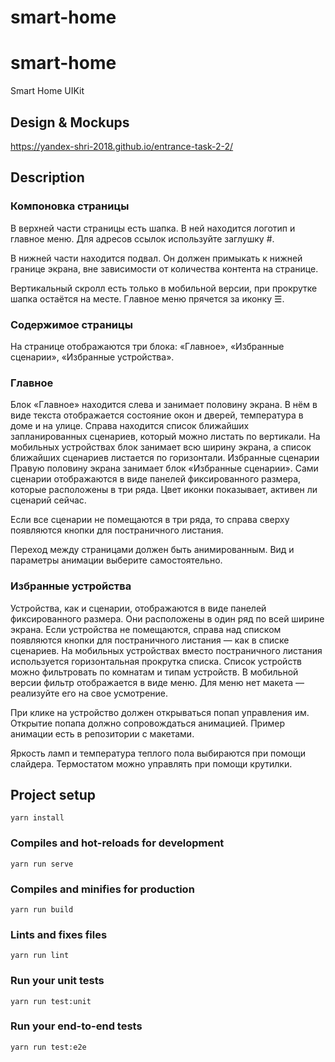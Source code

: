 # smart-home

# smart-home

Smart Home UIKit

## Design & Mockups

https://yandex-shri-2018.github.io/entrance-task-2-2/

## Description

### Компоновка страницы

В верхней части страницы есть шапка. В ней находится логотип и главное меню. Для адресов ссылок используйте заглушку #.

В нижней части находится подвал. Он должен примыкать к нижней границе экрана, вне зависимости от количества контента на странице.

Вертикальный скролл есть только в мобильной версии, при прокрутке шапка остаётся на месте. Главное меню прячется за иконку ☰.

### Содержимое страницы

На странице отображаются три блока: «Главное», «Избранные сценарии», «Избранные устройства».

### Главное

Блок «Главное» находится слева и занимает половину экрана. В нём в виде текста отображается состояние окон и дверей, температура в доме и на улице. Справа находится список ближайших запланированных сценариев, который можно листать по вертикали. На мобильных устройствах блок занимает всю ширину экрана, а список ближайших сценариев листается по горизонтали.
Избранные сценарии
Правую половину экрана занимает блок «Избранные сценарии». Сами сценарии отображаются в виде панелей фиксированного размера, которые расположены в три ряда.
Цвет иконки показывает, активен ли сценарий сейчас.

Если все сценарии не помещаются в три ряда, то справа сверху появляются кнопки для постраничного листания.

Переход между страницами должен быть анимированным. Вид и параметры анимации выберите самостоятельно.

### Избранные устройства

Устройства, как и сценарии, отображаются в виде панелей фиксированного размера. Они расположены в один ряд по всей ширине экрана. Если устройства не помещаются, справа над списком появляются кнопки для постраничного листания — как в списке сценариев. На мобильных устройствах вместо постраничного листания используется горизонтальная прокрутка списка.
Список устройств можно фильтровать по комнатам и типам устройств. В мобильной версии фильтр отображается в виде меню. Для меню нет макета — реализуйте его на свое усмотрение.

При клике на устройство должен открываться попап управления им. Открытие попапа должно сопровождаться анимацией. Пример анимации есть в репозитории с макетами.

Яркость ламп и температура теплого пола выбираются при помощи слайдера. Термостатом можно управлять при помощи крутилки.

## Project setup

```
yarn install
```

### Compiles and hot-reloads for development

```
yarn run serve
```

### Compiles and minifies for production

```
yarn run build
```

### Lints and fixes files

```
yarn run lint
```

### Run your unit tests

```
yarn run test:unit
```

### Run your end-to-end tests

```
yarn run test:e2e
```
